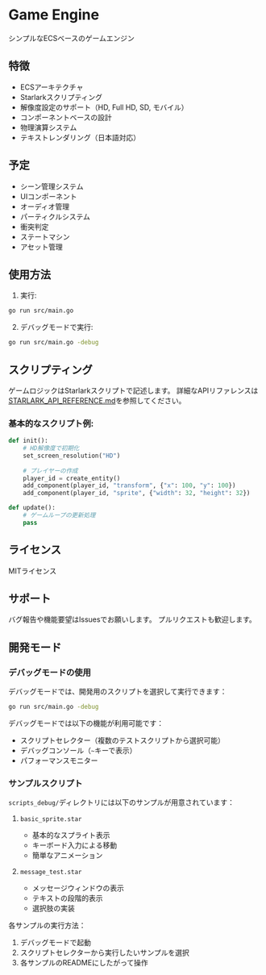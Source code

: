 # Game Engine

シンプルなECSベースのゲームエンジン

## 特徴

- ECSアーキテクチャ
- Starlarkスクリプティング
- 解像度設定のサポート（HD, Full HD, SD, モバイル）
- コンポーネントベースの設計
- 物理演算システム
- テキストレンダリング（日本語対応）

## 予定
- シーン管理システム
- UIコンポーネント
- オーディオ管理
- パーティクルシステム
- 衝突判定
- ステートマシン
- アセット管理
  
## 使用方法

1. 実行:
```bash
go run src/main.go
```

2. デバッグモードで実行:
```bash
go run src/main.go -debug
```

## スクリプティング

ゲームロジックはStarlarkスクリプトで記述します。
詳細なAPIリファレンスは[STARLARK_API_REFERENCE.md](docs/STARLARK_API_REFERENCE.md)を参照してください。

### 基本的なスクリプト例:

```python
def init():
    # HD解像度で初期化
    set_screen_resolution("HD")
    
    # プレイヤーの作成
    player_id = create_entity()
    add_component(player_id, "transform", {"x": 100, "y": 100})
    add_component(player_id, "sprite", {"width": 32, "height": 32})

def update():
    # ゲームループの更新処理
    pass
```

## ライセンス

MITライセンス

## サポート

バグ報告や機能要望はIssuesでお願いします。
プルリクエストも歓迎します。

## 開発モード

### デバッグモードの使用

デバッグモードでは、開発用のスクリプトを選択して実行できます：

```bash
go run src/main.go -debug
```

デバッグモードでは以下の機能が利用可能です：
- スクリプトセレクター（複数のテストスクリプトから選択可能）
- デバッグコンソール（`~`キーで表示）
- パフォーマンスモニター

### サンプルスクリプト

`scripts_debug/`ディレクトリには以下のサンプルが用意されています：

1. `basic_sprite.star`
   - 基本的なスプライト表示
   - キーボード入力による移動
   - 簡単なアニメーション

2. `message_test.star`
   - メッセージウィンドウの表示
   - テキストの段階的表示
   - 選択肢の実装

各サンプルの実行方法：
1. デバッグモードで起動
2. スクリプトセレクターから実行したいサンプルを選択
3. 各サンプルのREADMEにしたがって操作 